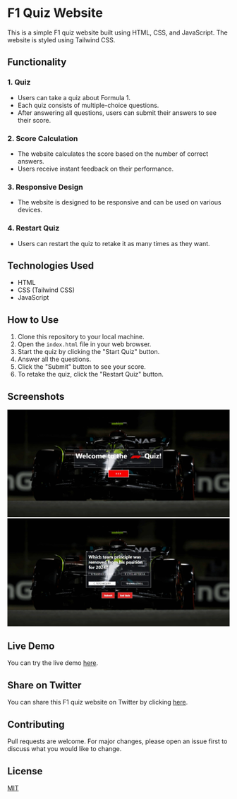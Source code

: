 # F1 Quiz Website

This is a simple F1 quiz website built using HTML, CSS, and JavaScript. The website is styled using Tailwind CSS.

## Functionality

### 1. Quiz
- Users can take a quiz about Formula 1.
- Each quiz consists of multiple-choice questions.
- After answering all questions, users can submit their answers to see their score.

### 2. Score Calculation
- The website calculates the score based on the number of correct answers.
- Users receive instant feedback on their performance.

### 3. Responsive Design
- The website is designed to be responsive and can be used on various devices.

### 4. Restart Quiz
- Users can restart the quiz to retake it as many times as they want.

## Technologies Used
- HTML
- CSS (Tailwind CSS)
- JavaScript

## How to Use
1. Clone this repository to your local machine.
2. Open the `index.html` file in your web browser.
3. Start the quiz by clicking the "Start Quiz" button.
4. Answer all the questions.
5. Click the "Submit" button to see your score.
6. To retake the quiz, click the "Restart Quiz" button.

## Screenshots

![Screenshot 1](/assets/SS3.jpeg)
![Screenshot 2](/assets/SS1.jpeg)

## Live Demo
You can try the live demo [here](https://hollermay.github.io/Quizco/).

## Share on Twitter
You can share this F1 quiz website on Twitter by clicking [here](https://twitter.com/intent/tweet?url=<URL>&text=Check%20out%20this%20awesome%20F1%20quiz%20website!%20%F0%9F%8F%8E%20%23F1Quiz%20%23Formula1).

## Contributing
Pull requests are welcome. For major changes, please open an issue first to discuss what you would like to change.

## License
[MIT](https://choosealicense.com/licenses/mit/)
